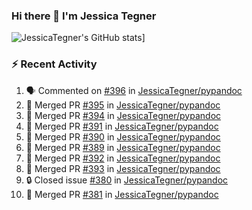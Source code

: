 ### Hi there 👋 I'm Jessica Tegner

![JessicaTegner's GitHub stats](https://github-readme-stats.vercel.app/api?username=jessicategner)]


### :zap: Recent Activity

<!--START_SECTION:activity-->
1. 🗣 Commented on [#396](https://github.com/JessicaTegner/pypandoc/pull/396#issuecomment-2622642092) in [JessicaTegner/pypandoc](https://github.com/JessicaTegner/pypandoc)
2. 🎉 Merged PR [#395](https://github.com/JessicaTegner/pypandoc/pull/395) in [JessicaTegner/pypandoc](https://github.com/JessicaTegner/pypandoc)
3. 🎉 Merged PR [#394](https://github.com/JessicaTegner/pypandoc/pull/394) in [JessicaTegner/pypandoc](https://github.com/JessicaTegner/pypandoc)
4. 🎉 Merged PR [#391](https://github.com/JessicaTegner/pypandoc/pull/391) in [JessicaTegner/pypandoc](https://github.com/JessicaTegner/pypandoc)
5. 🎉 Merged PR [#390](https://github.com/JessicaTegner/pypandoc/pull/390) in [JessicaTegner/pypandoc](https://github.com/JessicaTegner/pypandoc)
6. 🎉 Merged PR [#389](https://github.com/JessicaTegner/pypandoc/pull/389) in [JessicaTegner/pypandoc](https://github.com/JessicaTegner/pypandoc)
7. 🎉 Merged PR [#392](https://github.com/JessicaTegner/pypandoc/pull/392) in [JessicaTegner/pypandoc](https://github.com/JessicaTegner/pypandoc)
8. 🎉 Merged PR [#393](https://github.com/JessicaTegner/pypandoc/pull/393) in [JessicaTegner/pypandoc](https://github.com/JessicaTegner/pypandoc)
9. 🔒 Closed issue [#380](https://github.com/JessicaTegner/pypandoc/issues/380) in [JessicaTegner/pypandoc](https://github.com/JessicaTegner/pypandoc)
10. 🎉 Merged PR [#381](https://github.com/JessicaTegner/pypandoc/pull/381) in [JessicaTegner/pypandoc](https://github.com/JessicaTegner/pypandoc)
<!--END_SECTION:activity-->

